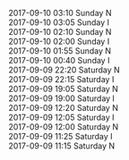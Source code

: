 2017-09-10 03:10 Sunday  N  
2017-09-10 03:05 Sunday  I  
2017-09-10 02:10 Sunday  N  
2017-09-10 02:00 Sunday  I  
2017-09-10 01:55 Sunday  N  
2017-09-10 00:40 Sunday  I  
2017-09-09 22:20 Saturday  N  
2017-09-09 22:15 Saturday  I  
2017-09-09 19:05 Saturday  N  
2017-09-09 19:00 Saturday  I  
2017-09-09 12:20 Saturday  N  
2017-09-09 12:05 Saturday  I  
2017-09-09 12:00 Saturday  N  
2017-09-09 11:25 Saturday  I  
2017-09-09 11:15 Saturday  N  
